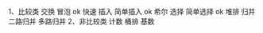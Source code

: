 1、比较类
    交换
        冒泡 ok
        快速
    插入
        简单插入 ok
        希尔
    选择
        简单选择 ok
        堆排
    归并
        二路归并
        多路归并
2、非比较类
    计数
    桶排
    基数